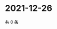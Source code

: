 # 2021-12-26

共 0 条

<!-- BEGIN WEIBO -->
<!-- 最后更新时间 Sun Dec 26 2021 13:09:25 GMT+0800 (China Standard Time) -->

<!-- END WEIBO -->
